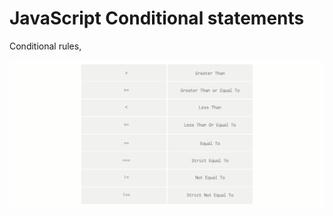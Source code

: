 # JavaScript Conditional statements

Conditional rules,

![image of conditional rules](img/condition_signs.png)
